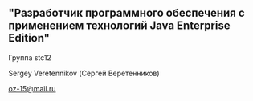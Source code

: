 ## "Разработчик программного обеспечения с применением технологий Java Enterprise Edition"

Группа stc12

Sergey Veretennikov (Сергей Веретенников)

oz-15@mail.ru
